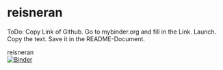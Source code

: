 # reisneran

ToDo: 
Copy Link of Github. 
Go to mybinder.org and fill in the Link.
Launch. 
Copy the text. 
Save it in the README-Document. 

reisneran  
[![Binder](https://mybinder.org/badge.svg)](https://mybinder.org/v2/gh/reisneran/reisneran/master)
